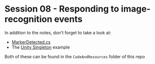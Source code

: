 # Session 08 - Responding to image-recognition events

In addition to the notes, don't forget to take a look at:

- [MarkerDetected.cs](https://github.com/ivaylopg/AdvancedMixedRealityStudio/blob/master/CodeAndResources/VuforiaExamples/MarkerDetected.cs)
- The [Unity Singleton](https://github.com/ivaylopg/AdvancedMixedRealityStudio/blob/master/CodeAndResources/UnitySingletonExample.cs) example

Both of these can be found in the `CodeAndResources` folder of this repo
